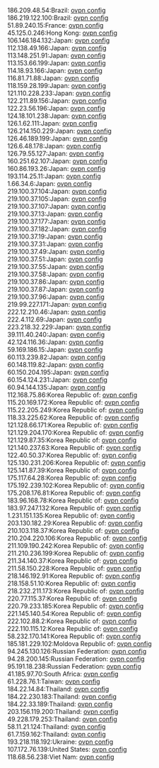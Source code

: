 186.209.48.54:Brazil: [ovpn config](vpn/186_209_48_54.ovpn)  
186.219.122.100:Brazil: [ovpn config](vpn/186_219_122_100.ovpn)  
51.89.240.15:France: [ovpn config](vpn/51_89_240_15.ovpn)  
45.125.0.246:Hong Kong: [ovpn config](vpn/45_125_0_246.ovpn)  
106.146.184.132:Japan: [ovpn config](vpn/106_146_184_132.ovpn)  
112.138.49.166:Japan: [ovpn config](vpn/112_138_49_166.ovpn)  
113.148.251.91:Japan: [ovpn config](vpn/113_148_251_91.ovpn)  
113.153.66.199:Japan: [ovpn config](vpn/113_153_66_199.ovpn)  
114.18.93.166:Japan: [ovpn config](vpn/114_18_93_166.ovpn)  
116.81.71.88:Japan: [ovpn config](vpn/116_81_71_88.ovpn)  
118.159.28.199:Japan: [ovpn config](vpn/118_159_28_199.ovpn)  
121.110.228.233:Japan: [ovpn config](vpn/121_110_228_233.ovpn)  
122.211.89.156:Japan: [ovpn config](vpn/122_211_89_156.ovpn)  
122.23.56.196:Japan: [ovpn config](vpn/122_23_56_196.ovpn)  
124.18.101.238:Japan: [ovpn config](vpn/124_18_101_238.ovpn)  
126.1.62.111:Japan: [ovpn config](vpn/126_1_62_111.ovpn)  
126.214.150.229:Japan: [ovpn config](vpn/126_214_150_229.ovpn)  
126.46.189.199:Japan: [ovpn config](vpn/126_46_189_199.ovpn)  
126.6.48.178:Japan: [ovpn config](vpn/126_6_48_178.ovpn)  
126.79.55.127:Japan: [ovpn config](vpn/126_79_55_127.ovpn)  
160.251.62.107:Japan: [ovpn config](vpn/160_251_62_107.ovpn)  
160.86.193.26:Japan: [ovpn config](vpn/160_86_193_26.ovpn)  
193.114.25.11:Japan: [ovpn config](vpn/193_114_25_11.ovpn)  
1.66.34.6:Japan: [ovpn config](vpn/1_66_34_6.ovpn)  
219.100.37.104:Japan: [ovpn config](vpn/219_100_37_104.ovpn)  
219.100.37.105:Japan: [ovpn config](vpn/219_100_37_105.ovpn)  
219.100.37.107:Japan: [ovpn config](vpn/219_100_37_107.ovpn)  
219.100.37.13:Japan: [ovpn config](vpn/219_100_37_13.ovpn)  
219.100.37.177:Japan: [ovpn config](vpn/219_100_37_177.ovpn)  
219.100.37.182:Japan: [ovpn config](vpn/219_100_37_182.ovpn)  
219.100.37.19:Japan: [ovpn config](vpn/219_100_37_19.ovpn)  
219.100.37.31:Japan: [ovpn config](vpn/219_100_37_31.ovpn)  
219.100.37.49:Japan: [ovpn config](vpn/219_100_37_49.ovpn)  
219.100.37.51:Japan: [ovpn config](vpn/219_100_37_51.ovpn)  
219.100.37.55:Japan: [ovpn config](vpn/219_100_37_55.ovpn)  
219.100.37.58:Japan: [ovpn config](vpn/219_100_37_58.ovpn)  
219.100.37.86:Japan: [ovpn config](vpn/219_100_37_86.ovpn)  
219.100.37.87:Japan: [ovpn config](vpn/219_100_37_87.ovpn)  
219.100.37.96:Japan: [ovpn config](vpn/219_100_37_96.ovpn)  
219.99.227.171:Japan: [ovpn config](vpn/219_99_227_171.ovpn)  
222.12.210.46:Japan: [ovpn config](vpn/222_12_210_46.ovpn)  
222.4.112.69:Japan: [ovpn config](vpn/222_4_112_69.ovpn)  
223.218.32.229:Japan: [ovpn config](vpn/223_218_32_229.ovpn)  
39.111.40.240:Japan: [ovpn config](vpn/39_111_40_240.ovpn)  
42.124.116.36:Japan: [ovpn config](vpn/42_124_116_36.ovpn)  
59.169.186.15:Japan: [ovpn config](vpn/59_169_186_15.ovpn)  
60.113.239.82:Japan: [ovpn config](vpn/60_113_239_82.ovpn)  
60.148.119.82:Japan: [ovpn config](vpn/60_148_119_82.ovpn)  
60.150.204.195:Japan: [ovpn config](vpn/60_150_204_195.ovpn)  
60.154.124.231:Japan: [ovpn config](vpn/60_154_124_231.ovpn)  
60.94.144.135:Japan: [ovpn config](vpn/60_94_144_135.ovpn)  
112.168.75.86:Korea Republic of: [ovpn config](vpn/112_168_75_86.ovpn)  
115.20.169.172:Korea Republic of: [ovpn config](vpn/115_20_169_172.ovpn)  
115.22.205.249:Korea Republic of: [ovpn config](vpn/115_22_205_249.ovpn)  
118.33.225.62:Korea Republic of: [ovpn config](vpn/118_33_225_62.ovpn)  
121.128.66.171:Korea Republic of: [ovpn config](vpn/121_128_66_171.ovpn)  
121.129.204.170:Korea Republic of: [ovpn config](vpn/121_129_204_170.ovpn)  
121.129.87.35:Korea Republic of: [ovpn config](vpn/121_129_87_35.ovpn)  
121.140.237.63:Korea Republic of: [ovpn config](vpn/121_140_237_63.ovpn)  
122.40.50.37:Korea Republic of: [ovpn config](vpn/122_40_50_37.ovpn)  
125.130.231.206:Korea Republic of: [ovpn config](vpn/125_130_231_206.ovpn)  
125.141.87.39:Korea Republic of: [ovpn config](vpn/125_141_87_39.ovpn)  
175.117.64.28:Korea Republic of: [ovpn config](vpn/175_117_64_28.ovpn)  
175.192.239.102:Korea Republic of: [ovpn config](vpn/175_192_239_102.ovpn)  
175.208.176.81:Korea Republic of: [ovpn config](vpn/175_208_176_81.ovpn)  
183.96.168.78:Korea Republic of: [ovpn config](vpn/183_96_168_78.ovpn)  
183.97.247.132:Korea Republic of: [ovpn config](vpn/183_97_247_132.ovpn)  
1.231.151.135:Korea Republic of: [ovpn config](vpn/1_231_151_135.ovpn)  
203.130.182.29:Korea Republic of: [ovpn config](vpn/203_130_182_29.ovpn)  
210.103.118.37:Korea Republic of: [ovpn config](vpn/210_103_118_37.ovpn)  
210.204.220.106:Korea Republic of: [ovpn config](vpn/210_204_220_106.ovpn)  
211.109.190.242:Korea Republic of: [ovpn config](vpn/211_109_190_242.ovpn)  
211.210.236.199:Korea Republic of: [ovpn config](vpn/211_210_236_199.ovpn)  
211.34.140.37:Korea Republic of: [ovpn config](vpn/211_34_140_37.ovpn)  
211.58.150.228:Korea Republic of: [ovpn config](vpn/211_58_150_228.ovpn)  
218.146.192.91:Korea Republic of: [ovpn config](vpn/218_146_192_91.ovpn)  
218.158.51.10:Korea Republic of: [ovpn config](vpn/218_158_51_10.ovpn)  
218.232.211.173:Korea Republic of: [ovpn config](vpn/218_232_211_173.ovpn)  
220.77.115.37:Korea Republic of: [ovpn config](vpn/220_77_115_37.ovpn)  
220.79.233.185:Korea Republic of: [ovpn config](vpn/220_79_233_185.ovpn)  
221.145.140.54:Korea Republic of: [ovpn config](vpn/221_145_140_54.ovpn)  
222.102.88.2:Korea Republic of: [ovpn config](vpn/222_102_88_2.ovpn)  
222.110.115.12:Korea Republic of: [ovpn config](vpn/222_110_115_12.ovpn)  
58.232.170.141:Korea Republic of: [ovpn config](vpn/58_232_170_141.ovpn)  
185.181.229.102:Moldova Republic of: [ovpn config](vpn/185_181_229_102.ovpn)  
94.245.130.126:Russian Federation: [ovpn config](vpn/94_245_130_126.ovpn)  
94.28.200.145:Russian Federation: [ovpn config](vpn/94_28_200_145.ovpn)  
95.191.18.238:Russian Federation: [ovpn config](vpn/95_191_18_238.ovpn)  
41.185.97.70:South Africa: [ovpn config](vpn/41_185_97_70.ovpn)  
61.228.76.1:Taiwan: [ovpn config](vpn/61_228_76_1.ovpn)  
184.22.14.84:Thailand: [ovpn config](vpn/184_22_14_84.ovpn)  
184.22.230.183:Thailand: [ovpn config](vpn/184_22_230_183.ovpn)  
184.22.33.189:Thailand: [ovpn config](vpn/184_22_33_189.ovpn)  
203.156.119.200:Thailand: [ovpn config](vpn/203_156_119_200.ovpn)  
49.228.179.253:Thailand: [ovpn config](vpn/49_228_179_253.ovpn)  
58.11.21.124:Thailand: [ovpn config](vpn/58_11_21_124.ovpn)  
61.7.159.162:Thailand: [ovpn config](vpn/61_7_159_162.ovpn)  
193.218.118.192:Ukraine: [ovpn config](vpn/193_218_118_192.ovpn)  
107.172.76.139:United States: [ovpn config](vpn/107_172_76_139.ovpn)  
118.68.56.238:Viet Nam: [ovpn config](vpn/118_68_56_238.ovpn)  
